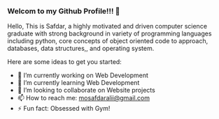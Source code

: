### Welcom to my Github Profile!!! 👋

Hello, This is Safdar, a highly motivated and driven computer science graduate with strong background in variety of programming languages including python, core concepts of object oriented code to approach, databases, data structures,, and operating system.

Here are some ideas to get you started:

- 🔭 I’m currently working on Web Development
- 🌱 I’m currently learning Web Development
- 👯 I’m looking to collaborate on Website projects
- 📫 How to reach me: mosafdaralii@gmail.com
- ⚡ Fun fact: Obsessed with Gym!


